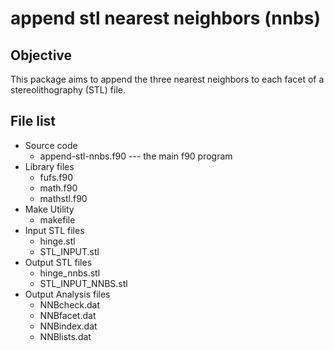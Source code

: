 # append stl nearest neighbors (nnbs)
## Objective
This package aims to append the three nearest neighbors to each facet of a stereolithography (STL) file.

## File list
- Source code
  - append-stl-nnbs.f90 --- the main f90 program 
- Library files
  - fufs.f90
  - math.f90
  - mathstl.f90
- Make Utility 
  - makefile
- Input STL files
  - hinge.stl
  - STL_INPUT.stl
- Output STL files
  - hinge_nnbs.stl
  - STL_INPUT_NNBS.stl
- Output Analysis files
  - NNBcheck.dat
  - NNBfacet.dat
  - NNBindex.dat
  - NNBlists.dat
 
